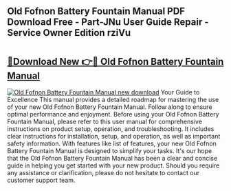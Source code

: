 ## Old Fofnon Battery Fountain Manual PDF Download Free - Part-JNu User Guide Repair - Service Owner Edition rziVu

# <h2><a href="http://bc27675.oget.top/?id=Old+Fofnon+Battery+Fountain+Manual">🔗Download New 👉🔴 Old Fofnon Battery Fountain Manual</a></h2>

[![Old Fofnon Battery Fountain Manual new download](https://i.imgur.com/5g1atiW.png)](http://bc27675.oget.top/?id=Old+Fofnon+Battery+Fountain+Manual)
Your Guide to Excellence This manual provides a detailed roadmap for mastering the use of your new Old Fofnon Battery Fountain Manual. Follow along to ensure optimal performance and enjoyment. Before using your Old Fofnon Battery Fountain Manual, please refer to this user manual for comprehensive instructions on product setup, operation, and troubleshooting. It includes clear instructions for installation, setup, and operation, as well as important safety information. With features like list of features, your new Old Fofnon Battery Fountain Manual is designed to simplify your tasks. It's our hope that the Old Fofnon Battery Fountain Manual has been a clear and concise guide in helping you get started with your new product. Should you require any assistance or clarification, please do not hesitate to contact our customer support team.
